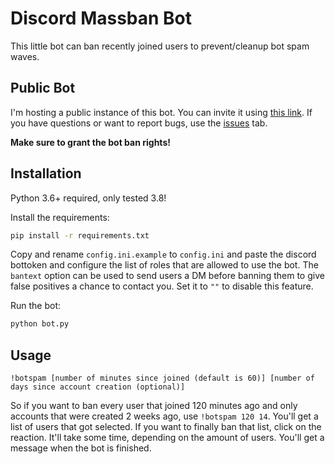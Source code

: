 # Discord Massban Bot

This little bot can ban recently joined users to prevent/cleanup bot spam waves.

## Public Bot

I'm hosting a public instance of this bot. You can invite it using [this link](https://discord.com/oauth2/authorize?client_id=907638667600883795&scope=bot&permissions=4). If you have questions or want to report bugs, use the [issues](https://github.com/muckelba/ValoBattlepassCalcBot/issues) tab.

**Make sure to grant the bot ban rights!**

## Installation

Python 3.6+ required, only tested 3.8!

Install the requirements:
```bash
pip install -r requirements.txt
```

Copy and rename `config.ini.example` to `config.ini` and paste the discord bottoken and configure the list of roles that are allowed to use the bot. The `bantext` option can be used to send users a DM before banning them to give false positives a chance to contact you. Set it to `""` to disable this feature. 

Run the bot:
```bash
python bot.py
```

## Usage

`!botspam [number of minutes since joined (default is 60)] [number of days since account creation (optional)]`

So if you want to ban every user that joined 120 minutes ago and only accounts that were created 2 weeks ago, use `!botspam 120 14`. You'll get a list of users that got selected. If you want to finally ban that list, click on the reaction. It'll take some time, depending on the amount of users. You'll get a message when the bot is finished.
